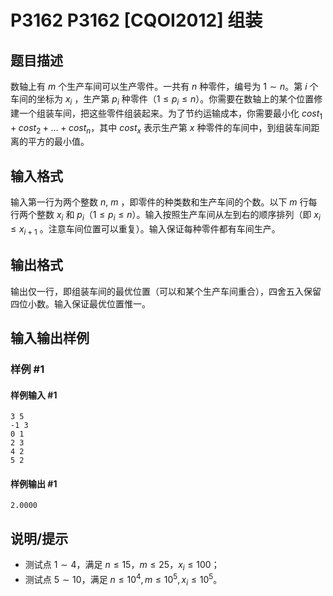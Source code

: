 # P3162 P3162 [CQOI2012] 组装

## 题目描述

数轴上有 $m$ 个生产车间可以生产零件。一共有 $n$ 种零件，编号为 $1\sim n$。第 $i$ 个车间的坐标为 $x_i$ ，生产第 $p_i$ 种零件（$1\le p_i\le n$）。你需要在数轴上的某个位置修建一个组装车间，把这些零件组装起来。为了节约运输成本，你需要最小化 $cost_1+cost_2+\ldots+cost_n$，其中 $cost_x$ 表示生产第 $x$ 种零件的车间中，到组装车间距离的平方的最小值。

## 输入格式

输入第一行为两个整数 $n$, $m$ ，即零件的种类数和生产车间的个数。以下 $m$ 行每行两个整数 $x_i$ 和 $p_i$（$1\le p_i\le n$）。输入按照生产车间从左到右的顺序排列（即 $x_i\le x_{i+1}$ 。注意车间位置可以重复）。输入保证每种零件都有车间生产。

## 输出格式

输出仅一行，即组装车间的最优位置（可以和某个生产车间重合），四舍五入保留四位小数。输入保证最优位置惟一。


## 输入输出样例

### 样例 #1

#### 样例输入 #1

```
3 5
-1 3
0 1
2 3
4 2
5 2
```

#### 样例输出 #1

```
2.0000
```

## 说明/提示

- 测试点 $1 \sim 4$，满足 $n\le 15$，$m\le 25$，$x_i\le100$；
- 测试点 $5 \sim 10$，满足 $n\le 10^4,m\le 10^5,x_i\le10^5$。
